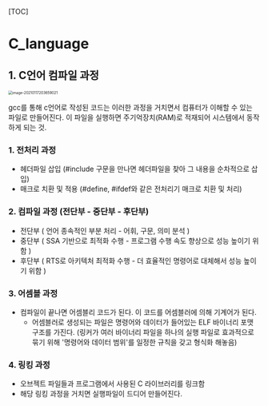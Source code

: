 [TOC]

# C_language

## 1. C언어 컴파일 과정

<img src="../../Library/Mobile Documents/com~apple~CloudDocs/.Trash/무제.assets/image-20210117203659021.png" alt="image-20210117203659021" style="zoom:50%;" />

gcc를 통해 c언어로 작성된 코드는 이러한 과정을 거치면서 컴퓨터가 이해할 수 있는 파일로 만들어진다. 이 파일을 실행하면 주기억장치(RAM)로 적재되어 시스템에서 동작하게 되는 것.



### 1. 전처리 과정 

- 헤더파일 삽입 (#include 구문을 만나면 헤더파일을 찾아 그 내용을 순차적으로 삽입)
- 매크로 치환 및 적용 (#define, #ifdef와 같은 전처리기 매크로 치환 및 처리)



### 2. 컴파일 과정 (전단부 - 중단부 - 후단부)

- 전단부 ( 언어 종속적인 부분 처리 - 어휘, 구문, 의미 분석 )
- 중단부 ( SSA 기반으로 최적화 수행 - 프로그램 수행 속도 향상으로 성능 높이기 위함 )
- 후단부 ( RTS로 아키텍처 최적화 수행 - 더 효율적인 명령어로 대체해서 성능 높이기 위함 )



### 3. 어셈블 과정

- 컴파일이 끝나면 어셈블리 코드가 된다. 이 코드를 어셈블러에 의해 기계어가 된다. 
  - 어셈블러로 생성되는 파일은 명령어와 데이터가 들어있는 ELF 바이너리 포맷 구조를 가진다. (링커가 여러 바이너리 파일을 하나의 실행 파일로 효과적으로 묶기 위해 '명령어와 데이터 범위'를 일정한 규칙을 갖고 형식화 해놓음)



### 4. 링킹 과정

- 오브젝트 파일들과 프로그램에서 사용된 C 라이브러리를 링크함
- 해당 링킹 과정을 거치면 실행파일이 드디어 만들어진다. 



